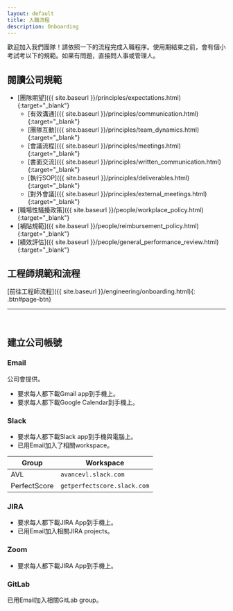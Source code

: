 ```yaml
---
layout: default
title: 入職流程
description: Onboarding
---
```


歡迎加入我們團隊！請依照一下的流程完成入職程序。使用期結束之前，會有個小考試考以下的規範。如果有問題，直接問人事或管理人。

## 閱讀公司規範

- [團隊期望]({{ site.baseurl }}/principles/expectations.html){:target="_blank"}
	- [有效溝通]({{ site.baseurl }}/principles/communication.html){:target="_blank"}
    - [團隊互動]({{ site.baseurl }}/principles/team_dynamics.html){:target="_blank"}
    - [會議流程]({{ site.baseurl }}/principles/meetings.html){:target="_blank"}
    - [書面交流]({{ site.baseurl }}/principles/written_communication.html){:target="_blank"}
    - [執行SOP]({{ site.baseurl }}/principles/deliverables.html){:target="_blank"}
    - [對外會議]({{ site.baseurl }}/principles/external_meetings.html){:target="_blank"}
- [職場性騷擾政策]({{ site.baseurl }}/people/workplace_policy.html){:target="_blank"}
- [補貼規範]({{ site.baseurl }}/people/reimbursement_policy.html){:target="_blank"}
- [績效評估]({{ site.baseurl }}/people/general_performance_review.html){:target="_blank"}


## 工程師規範和流程

[前往工程師流程]({{ site.baseurl }}/engineering/onboarding.html){: .btn#page-btn}

---

<br>

## 建立公司帳號

### Email

公司會提供。
* 要求每人都下載Gmail app到手機上。
* 要求每人都下載Google Calendar到手機上。

### Slack

* 要求每人都下載Slack app到手機與電腦上。
* 已用Email加入了相關workspace。

| Group | Workspace |
| --- | --- |
| AVL | `avancevl.slack.com` |
| PerfectScore | `getperfectscore.slack.com` |

### JIRA

* 要求每人都下載JIRA App到手機上。
* 已用Email加入相關JIRA projects。

### Zoom
* 要求每人都下載JIRA App到手機上。

### GitLab

已用Email加入相關GitLab group。